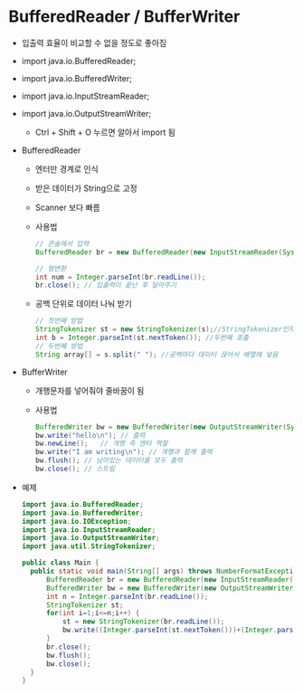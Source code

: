 # BufferedReader / BufferWriter

* 입출력 효율이 비교할 수 없을 정도로 좋아짐

* import java.io.BufferedReader; 

* import java.io.BufferedWriter; 

* import java.io.InputStreamReader; 

* import java.io.OutputStreamWriter;

  * Ctrl + Shift + O 누르면 알아서 import 됨

* BufferedReader

  * 엔터만 경계로 인식

  * 받은 데이터가 String으로 고정

  * Scanner 보다 빠름

  * 사용법

    ```java
    // 콘솔에서 입력
    BufferedReader br = new BufferedReader(new InputStreamReader(System.in));
    
    // 형변환
    int num = Integer.parseInt(br.readLine());
    br.close();	// 입출력이 끝난 후 달아주기
    ```
    
  * 공백 단위로 데이터 나눠 받기

    ```java
    // 첫번째 방법
    StringTokenizer st = new StringTokenizer(s);//StringTokenizer인자값에 입력 문자열 넣음 int a = Integer.parseInt(st.nextToken()); //첫번째 호출
    int b = Integer.parseInt(st.nextToken()); //두번째 호출
    // 두번째 방법
    String array[] = s.split(" "); //공백마다 데이터 끊어서 배열에 넣음
    ```

* BufferWriter

  * 개행문자를 넣어줘야 줄바꿈이 됨

  * 사용법

    ```java
    BufferedWriter bw = new BufferedWriter(new OutputStreamWriter(System.out));
    bw.write("hello\n"); // 출력
    bw.newLine();	// 개행 즉 엔터 역할
    bw.write("I am writing\n");	// 개행과 함께 출력
    bw.flush();	// 남아있는 데이터를 모두 출력
    bw.close();	// 스트림
    ```

* 예제

  ```java
  import java.io.BufferedReader;
  import java.io.BufferedWriter;
  import java.io.IOException;
  import java.io.InputStreamReader;
  import java.io.OutputStreamWriter;
  import java.util.StringTokenizer;
  
  public class Main {
  	public static void main(String[] args) throws NumberFormatException, IOException {
  		BufferedReader br = new BufferedReader(new InputStreamReader(System.in));
  		BufferedWriter bw = new BufferedWriter(new OutputStreamWriter(System.out));
  		int n = Integer.parseInt(br.readLine());
  		StringTokenizer st;
  		for(int i=1;i<=n;i++) {
  			st = new StringTokenizer(br.readLine());
  			bw.write((Integer.parseInt(st.nextToken()))+(Integer.parseInt(st.nextToken()))+"\n");
  		}
  		br.close();
  		bw.flush();
  		bw.close();
  	}
  }
  ```

  

